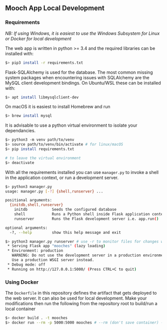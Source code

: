 ## Mooch App Local Development

### Requirements

*NB: If using Windows, it is easiest to use the Windows Subsystem for Linux or Docker for local development*

The web app is written in python >= 3.4 and the required libraries can be installed with:

```bash
$> pip3 install -r requirements.txt
```

Flask-SQLAlchemy is used for the database. The most common missing system packages when encountering issues with SQLAlchemy are the MySQL client development bindings. On Ubuntu/WSL these can be installed with:

```bash
$> apt install libmysqlclient-dev
```

On macOS it is easiest to install Homebrew and run

```bash
$> brew install mysql
```

It is advisable to use a python virtual environment to isolate your dependancies.

```bash
$> python3 -m venv path/to/venv
$> source path/to/venv/bin/activate # for linux/macOS
$> pip install requirements.txt

# to leave the virtual environment
$> deactivate
```

With all the requirements installed you can use `manager.py` to invoke a shell in the application context, or run a development server.

```bash
$> python3 manager.py
usage: manager.py [-?] {shell,runserver} ...

positional arguments:
  {initdb,shell,runserver}
    initdb           Seeds the configured database
    shell            Runs a Python shell inside Flask application context.
    runserver        Runs the Flask development server i.e. app.run()

optional arguments:
  -?, --help         show this help message and exit

$> python3 manager.py runserver # use -r to monitor files for changes without having to restart
 * Serving Flask app "mooches" (lazy loading)
 * Environment: production
   WARNING: Do not use the development server in a production environment.
   Use a production WSGI server instead.
 * Debug mode: off
 * Running on http://127.0.0.1:5000/ (Press CTRL+C to quit)

```

### Using Docker

The `Dockerfile` in this repository defines the artifact that gets deployed to the web server.
It can also be used for local development.
Make your modifications then run the following from the repository root to build/run a local container

```bash
$> docker build . -t mooches
$> docker run --rm -p 5000:5000 mooches # --rm (don't save container) -p (forward port on host to container)
```
